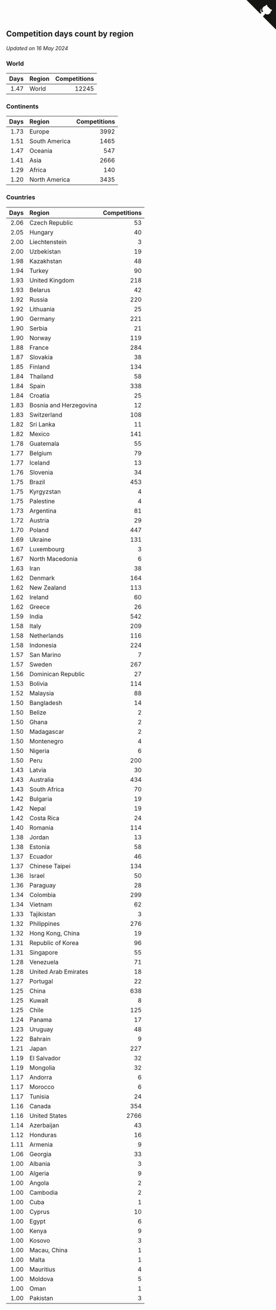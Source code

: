 ## Competition days count by region

*Updated on 16 May 2024*


### World

| Days | Region | Competitions |
| ---: | :--- | ---: |
| 1.47 | World | 12245 |

### Continents

| Days | Region | Competitions |
| ---: | :--- | ---: |
| 1.73 | Europe | 3992 |
| 1.51 | South America | 1465 |
| 1.47 | Oceania | 547 |
| 1.41 | Asia | 2666 |
| 1.29 | Africa | 140 |
| 1.20 | North America | 3435 |

### Countries

| Days | Region | Competitions |
| ---: | :--- | ---: |
| 2.06 | Czech Republic | 53 |
| 2.05 | Hungary | 40 |
| 2.00 | Liechtenstein | 3 |
| 2.00 | Uzbekistan | 19 |
| 1.98 | Kazakhstan | 48 |
| 1.94 | Turkey | 90 |
| 1.93 | United Kingdom | 218 |
| 1.93 | Belarus | 42 |
| 1.92 | Russia | 220 |
| 1.92 | Lithuania | 25 |
| 1.90 | Germany | 221 |
| 1.90 | Serbia | 21 |
| 1.90 | Norway | 119 |
| 1.88 | France | 284 |
| 1.87 | Slovakia | 38 |
| 1.85 | Finland | 134 |
| 1.84 | Thailand | 58 |
| 1.84 | Spain | 338 |
| 1.84 | Croatia | 25 |
| 1.83 | Bosnia and Herzegovina | 12 |
| 1.83 | Switzerland | 108 |
| 1.82 | Sri Lanka | 11 |
| 1.82 | Mexico | 141 |
| 1.78 | Guatemala | 55 |
| 1.77 | Belgium | 79 |
| 1.77 | Iceland | 13 |
| 1.76 | Slovenia | 34 |
| 1.75 | Brazil | 453 |
| 1.75 | Kyrgyzstan | 4 |
| 1.75 | Palestine | 4 |
| 1.73 | Argentina | 81 |
| 1.72 | Austria | 29 |
| 1.70 | Poland | 447 |
| 1.69 | Ukraine | 131 |
| 1.67 | Luxembourg | 3 |
| 1.67 | North Macedonia | 6 |
| 1.63 | Iran | 38 |
| 1.62 | Denmark | 164 |
| 1.62 | New Zealand | 113 |
| 1.62 | Ireland | 60 |
| 1.62 | Greece | 26 |
| 1.59 | India | 542 |
| 1.58 | Italy | 209 |
| 1.58 | Netherlands | 116 |
| 1.58 | Indonesia | 224 |
| 1.57 | San Marino | 7 |
| 1.57 | Sweden | 267 |
| 1.56 | Dominican Republic | 27 |
| 1.53 | Bolivia | 114 |
| 1.52 | Malaysia | 88 |
| 1.50 | Bangladesh | 14 |
| 1.50 | Belize | 2 |
| 1.50 | Ghana | 2 |
| 1.50 | Madagascar | 2 |
| 1.50 | Montenegro | 4 |
| 1.50 | Nigeria | 6 |
| 1.50 | Peru | 200 |
| 1.43 | Latvia | 30 |
| 1.43 | Australia | 434 |
| 1.43 | South Africa | 70 |
| 1.42 | Bulgaria | 19 |
| 1.42 | Nepal | 19 |
| 1.42 | Costa Rica | 24 |
| 1.40 | Romania | 114 |
| 1.38 | Jordan | 13 |
| 1.38 | Estonia | 58 |
| 1.37 | Ecuador | 46 |
| 1.37 | Chinese Taipei | 134 |
| 1.36 | Israel | 50 |
| 1.36 | Paraguay | 28 |
| 1.34 | Colombia | 299 |
| 1.34 | Vietnam | 62 |
| 1.33 | Tajikistan | 3 |
| 1.32 | Philippines | 276 |
| 1.32 | Hong Kong, China | 19 |
| 1.31 | Republic of Korea | 96 |
| 1.31 | Singapore | 55 |
| 1.28 | Venezuela | 71 |
| 1.28 | United Arab Emirates | 18 |
| 1.27 | Portugal | 22 |
| 1.25 | China | 638 |
| 1.25 | Kuwait | 8 |
| 1.25 | Chile | 125 |
| 1.24 | Panama | 17 |
| 1.23 | Uruguay | 48 |
| 1.22 | Bahrain | 9 |
| 1.21 | Japan | 227 |
| 1.19 | El Salvador | 32 |
| 1.19 | Mongolia | 32 |
| 1.17 | Andorra | 6 |
| 1.17 | Morocco | 6 |
| 1.17 | Tunisia | 24 |
| 1.16 | Canada | 354 |
| 1.16 | United States | 2766 |
| 1.14 | Azerbaijan | 43 |
| 1.12 | Honduras | 16 |
| 1.11 | Armenia | 9 |
| 1.06 | Georgia | 33 |
| 1.00 | Albania | 3 |
| 1.00 | Algeria | 9 |
| 1.00 | Angola | 2 |
| 1.00 | Cambodia | 2 |
| 1.00 | Cuba | 1 |
| 1.00 | Cyprus | 10 |
| 1.00 | Egypt | 6 |
| 1.00 | Kenya | 9 |
| 1.00 | Kosovo | 3 |
| 1.00 | Macau, China | 1 |
| 1.00 | Malta | 1 |
| 1.00 | Mauritius | 4 |
| 1.00 | Moldova | 5 |
| 1.00 | Oman | 1 |
| 1.00 | Pakistan | 3 |


<a href="https://github.com/jonatanklosko/wca_statistics" class="github-corner" aria-label="View source on Github"><svg width="80" height="80" viewBox="0 0 250 250" style="fill:#151513; color:#fff; position: absolute; top: 0; border: 0; right: 0;" aria-hidden="true"><path d="M0,0 L115,115 L130,115 L142,142 L250,250 L250,0 Z"></path><path d="M128.3,109.0 C113.8,99.7 119.0,89.6 119.0,89.6 C122.0,82.7 120.5,78.6 120.5,78.6 C119.2,72.0 123.4,76.3 123.4,76.3 C127.3,80.9 125.5,87.3 125.5,87.3 C122.9,97.6 130.6,101.9 134.4,103.2" fill="currentColor" style="transform-origin: 130px 106px;" class="octo-arm"></path><path d="M115.0,115.0 C114.9,115.1 118.7,116.5 119.8,115.4 L133.7,101.6 C136.9,99.2 139.9,98.4 142.2,98.6 C133.8,88.0 127.5,74.4 143.8,58.0 C148.5,53.4 154.0,51.2 159.7,51.0 C160.3,49.4 163.2,43.6 171.4,40.1 C171.4,40.1 176.1,42.5 178.8,56.2 C183.1,58.6 187.2,61.8 190.9,65.4 C194.5,69.0 197.7,73.2 200.1,77.6 C213.8,80.2 216.3,84.9 216.3,84.9 C212.7,93.1 206.9,96.0 205.4,96.6 C205.1,102.4 203.0,107.8 198.3,112.5 C181.9,128.9 168.3,122.5 157.7,114.1 C157.9,116.9 156.7,120.9 152.7,124.9 L141.0,136.5 C139.8,137.7 141.6,141.9 141.8,141.8 Z" fill="currentColor" class="octo-body"></path></svg></a><style>.github-corner:hover .octo-arm{animation:octocat-wave 560ms ease-in-out}@keyframes octocat-wave{0%,100%{transform:rotate(0)}20%,60%{transform:rotate(-25deg)}40%,80%{transform:rotate(10deg)}}@media (max-width:500px){.github-corner:hover .octo-arm{animation:none}.github-corner .octo-arm{animation:octocat-wave 560ms ease-in-out}}</style>

